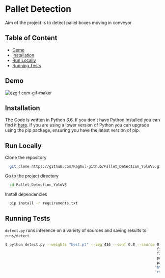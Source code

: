 
# Pallet Detection

Aim of the project is to detect pallet boxes moving in conveyor

## Table of Content
* [Demo](#demo)
* [Installation](#installation)
* [Run Locally](#run-locally)
* [Running Tests](#running-tests)


## Demo
  ![ezgif com-gif-maker](https://user-images.githubusercontent.com/73110673/126075587-65edfa23-9f38-4926-b843-da45875a556a.gif)

## Installation

The Code is written in Python 3.6. If you don't have Python installed you can find it [here](https://www.python.org/downloads/). If you are using a lower version of Python you can upgrade using the pip package, ensuring you have the latest version of pip.

## Run Locally

Clone the repository

```bash
  git clone https://github.com/Raghul-github/Pallet_Detection_YoloV5.git
```

Go to the project directory

```bash
  cd Pallet_Detection_YoloV5
```

Install dependencies

```bash
  pip install -r requirements.txt
```

  
## Running Tests

`detect.py` runs inference on a variety of sources and saving results to `runs/detect`.
```bash
$ python detect.py --weights "best.pt" --img 416 --conf 0.8 --source 0  # webcam
                                                                     file.jpg  # image 
                                                                     file.mp4  # video
                                                                     path/  # directory
                                                                     path/*.jpg  # glob
                                                                    'https://youtu.be/NUsoVlDFqZg'  # YouTube video
                                                                    'rtsp://example.com/media.mp4'  # RTSP, RTMP, HTTP stream
```
